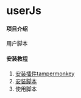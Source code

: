# userJs

#### 项目介绍
用户脚本

#### 安装教程

1. [安装插件tampermonkey](http://tampermonkey.net/)
2. [安装脚本](https://openuserjs.org/?q=skypesky)
3. 使用脚本

